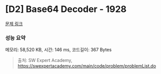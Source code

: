 # [D2] Base64 Decoder - 1928 

[문제 링크](https://swexpertacademy.com/main/code/problem/problemDetail.do?contestProbId=AV5PR4DKAG0DFAUq) 

### 성능 요약

메모리: 58,520 KB, 시간: 146 ms, 코드길이: 367 Bytes



> 출처: SW Expert Academy, https://swexpertacademy.com/main/code/problem/problemList.do